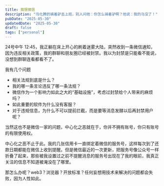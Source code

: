 ```yaml
---
title: 我恨微信
description: "马化腾的骑着驴去上班，别人问他：你怎么骑着驴啊？他说：我的马没了！"
pubDate: "2025-05-30"
updatedDate: "2025-05-30"
draft: false
tags: ["personal"]
---
```


24号中午 12:45，我正躺在床上开心的刷着迷雾大陆，突然收到一条微信通知，因为违反相关政策，我的群聊和朋友圈已经被封禁。我以为封禁是只能看不能说，没想到群聊连看都看不了。

我有几个问题

- 相关法规到底是什么？
- 我的哪一条言论违反了哪一条法规？
- 微信作为一个影响力如此之大的“基础设施”，考虑过封禁给个人带来的麻烦吗？
- 如此重要的软件为什么没有客服？
- 对于违规信息，为什么不可以提前拦截，而是要等消息发酵以后再封禁用户呢？

当然这也不是微信一家的问题，中心化之恶就在于，你并不拥有账号，你只有账号的有限使用权。

中心化之恶不止于此。我的几张信用卡一直绑定着微信的服务号，这样每次到了还款日期都能在微信上收到提醒。但是微信最近的一次更新，把服务号像公众号一样折叠了起来，那些被我设置过之前不提醒消息的服务号出现在了我的眼前，我真正关注的信息不知道被淹没在了哪里。

那怎么办呢？web3？浏览器？开放标准？任何妄想用技术来解决的问题都会失败，因为人性如此。
